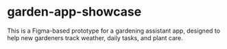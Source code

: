 # garden-app-showcase
This is a Figma-based prototype for a gardening assistant app, designed to help new gardeners track weather, daily tasks, and plant care.
